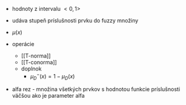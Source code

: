 - hodnoty z intervalu $<0,1>$
- udáva stupeň príslušnosti prvku do fuzzy množiny
- $\mu(x)$
- operácie
	- [[T-norma]]
	- [[T-conorma]]
	- doplnok
		- $\mu_D^-(x)=1-\mu_D(x)$

- alfa rez - množina všetkých prvkov s hodnotou funkcie príslušnosti väčšou ako je parameter alfa